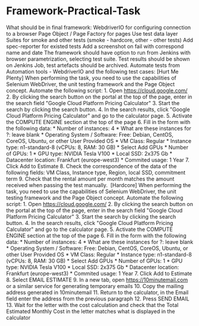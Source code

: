 # Framework-Practical-Task
What should be in final framework:  WebdriverIO for configuring connection to a browser Page Object / Page Factory for pages  Use test data layer Suites for smoke and other tests (smoke - hardcore, other - other tests)  Add spec-reporter for existed tests  Add a screenshot on fail with correspond name and date  The framework should have option to run from Jenkins with browser parametrization, selecting test suite. Test results should be shown on Jenkins Job, test artefacts should be archived.  Automate tests from Automation tools - WebdriverIO and the following test cases:   [Hurt Me Plenty]   When performing the task, you need to use the capabilities of Selenium WebDriver, the unit testing framework and the Page Object concept. Automate the following script:  1. Open https://cloud.google.com/  2. By clicking the search button on the portal at the top of the page, enter in the search field "Google Cloud Platform Pricing Calculator"  3. Start the search by clicking the search button.  4. In the search results, click "Google Cloud Platform Pricing Calculator" and go to the calculator page.  5. Activate the COMPUTE ENGINE section at the top of the page  6. Fill in the form with the following data:      * Number of instances: 4      * What are these instances for ?: leave blank      * Operating System / Software: Free: Debian, CentOS, CoreOS, Ubuntu, or other User Provided OS      * VM Class: Regular      * Instance type: n1-standard-8 (vCPUs: 8, RAM: 30 GB)      * Select Add GPUs          * Number of GPUs: 1          * GPU type: NVIDIA Tesla V100      * Local SSD: 2x375 Gb      * Datacenter location: Frankfurt (europe-west3)      * Commited usage: 1 Year  7. Click Add to Estimate  8. Check the correspondence of the data of the following fields: VM Class, Instance type, Region, local SSD, commitment term  9. Check that the rental amount per month matches the amount received when passing the test manually.  ﻿  [Hardcore]  When performing the task, you need to use the capabilities of Selenium WebDriver, the unit testing framework and the Page Object concept. Automate the following script:  1. Open https://cloud.google.com/  2. By clicking the search button on the portal at the top of the page, enter in the search field "Google Cloud Platform Pricing Calculator"  3. Start the search by clicking the search button.  4. In the search results, click "Google Cloud Platform Pricing Calculator" and go to the calculator page.  5. Activate the COMPUTE ENGINE section at the top of the page  6. Fill in the form with the following data:      * Number of instances: 4      * What are these instances for ?: leave blank      * Operating System / Software: Free: Debian, CentOS, CoreOS, Ubuntu, or other User Provided OS      * VM Class: Regular      * Instance type: n1-standard-8 (vCPUs: 8, RAM: 30 GB)      * Select Add GPUs          * Number of GPUs: 1          * GPU type: NVIDIA Tesla V100      * Local SSD: 2x375 Gb      * Datacenter location: Frankfurt (europe-west3)      * Commited usage: 1 Year  7. Click Add to Estimate  8. Select EMAIL ESTIMATE  9. In a new tab, open https://10minutemail.com or a similar service for generating temporary emails  10. Copy the mailing address generated in 10minutemail  11. Return to the calculator, in the Email field enter the address from the previous paragraph  12. Press SEND EMAIL  13. Wait for the letter with the cost calculation and check that the Total Estimated Monthly Cost in the letter matches what is displayed in the calculator
